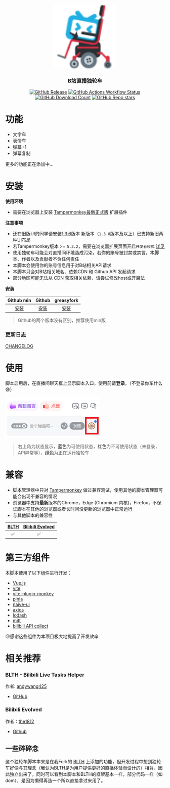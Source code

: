 <div align ="center">
    <img width="200" src="images/logo.svg">
</div>

<div align ="center">
<h3>B站直播独轮车</h3>

[![GitHub Release](https://img.shields.io/github/v/release/ADJazzzz/BLSPAM)](https://github.com/ADJazzzz/BLSPAM/releases/latest)
[![GitHub Actions Workflow Status](https://img.shields.io/github/actions/workflow/status/ADJazzzz/BLSPAM/build.yaml)](https://github.com/ADJazzzz/BLSPAM/actions/workflows/build.yaml)
[![GitHub Download Count](https://img.shields.io/github/downloads/ADJazzzz/BLSPAM/total?label=Download)](https://github.com/ADJazzzz/BLSPAM/releases)
[![GitHub Repo stars](https://img.shields.io/github/stars/ADJazzzz/BLSPAM)](https://github.com/ADJazzzz/BLSPAM)

</div>

# 功能

-   文字车
-   表情车
-   弹幕+1
-   弹幕复制

更多的功能正在添加中...

# 安装

**使用环境**

-   需要在浏览器上安装 [Tampermonkey最新正式版](https://tampermonkey.net/) 扩展插件

**注意事项**

-   ~~还在旧版UI的同学请安装[1.3.6](https://github.com/ADJazzzz/BLSPAM/releases/tag/1.3.6)版本~~ 新版本（`1.3.8`版本及以上）已支持新旧两种UI布局
-   若Tampermonkey版本 >= `5.3.2`，需要在浏览器扩展页面开启`开发者模式` [详见](https://www.tampermonkey.net/faq.php#Q209)
-   使用独轮车可能会对直播间环境造成污染，若你的账号被封禁或禁言，本脚本、作者以及贡献者不负任何责任
-   本脚本会使用你的账号信息用于对B站相关API请求
-   本脚本只会对B站相关域名、依赖CDN 和 Github API 发起请求
-   部分地区可能无法从 CDN 获取相关依赖，请尝试修改host或开魔法

**安装**

|                                              Github min                                              |                                              Github                                              |                                    greasyfork                                     |
| :--------------------------------------------------------------------------------------------------: | :----------------------------------------------------------------------------------------------: | :-------------------------------------------------------------------------------: |
| [安装](https://github.com/ADJazzzz/BLSPAM/releases/latest/download/bilibili-live-spamer.min.user.js) | [安装](https://github.com/ADJazzzz/BLSPAM/releases/latest/download/bilibili-live-spamer.user.js) | [安装](https://update.greasyfork.org/scripts/481738/Bilibili-Live-Spamer.user.js) |

> Github的两个版本没有区别，推荐使用min版

### 更新日志

[CHANGELOG](https://github.com/ADJazzzz/BLSPAM/blob/main/CHANGELOG.md)

# 使用

脚本启用后，在直播间聊天框上显示脚本入口，使用前请**登录**。（不登录你车什么😅）

<img src="/images/panel.png">

> 右上角为状态显示，**蓝色**为可使用状态，**红色**为不可使用状态（未登录，API异常等），**绿色**为正在运行独轮车

# 兼容

-   脚本管理器中只对 [Tampermonkey](https://tampermonkey.net/) 做过兼容测试，使用其他的脚本管理器可能会出现不兼容的情况
-   浏览器中支持**最新**版本的Chrome，Edge (Chromium 内核)，Firefox，不保证脚本在其他的浏览器或者长时间没更新的浏览器中正常运行
-   与其他脚本的兼容性

| [BLTH](https://github.com/andywang425/BLTH) | [Bilibili Evolved](https://github.com/the1812/Bilibili-Evolved) |
| :-----------------------------------------: | :-------------------------------------------------------------: |
|                     ✅                      |                               ✅                                |

# 第三方组件

本脚本使用了以下组件进行开发：

-   [Vue.js](https://github.com/vuejs/core)
-   [vite](https://vitejs.dev)
-   [vite-plugin-monkey](https://github.com/lisonge/vite-plugin-monkey)
-   [pinia](https://github.com/vuejs/pinia)
-   [naive-ui](https://www.naiveui.com)
-   [axios](https://axios-http.com)
-   [lodash](https://lodash.com)
-   [mitt](https://github.com/developit/mitt)
-   [bilibili API collect](https://github.com/SocialSisterYi/bilibili-API-collect)

😘感谢这些组件为本项目极大地提高了开发效率

# 相关推荐

### BLTH - Bilibili Live Tasks Helper

作者: [andywang425](https://github.com/andywang425)

-   [GitHub](https://github.com/andywang425/BLTH)

### Bilibili Evolved

作者：[the1812](https://github.com/the1812)

-   [Github](https://github.com/the1812/Bilibili-Evolved)

## 一些碎碎念

这个独轮车脚本本来是在我Fork的 [BLTH](https://github.com/ADJazzzz/BLTH-Fork) 上添加的功能，但开发过程中想到独轮车好像与其理念（我认为BLTH是为用户提供更好的直播体验而设计的）相背，因此独立出来了。同时可以看到本脚本和BLTH的框架基本一样，部分代码一样（如dom），是因为懒得再造一个所以直接拿过来用了。
